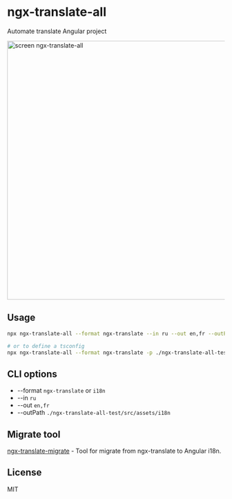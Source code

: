 # ngx-translate-all

Automate translate Angular project

<img src="https://raw.githubusercontent.com/irustm/ngx-translate-all/master/assets/screen2.png" alt="screen ngx-translate-all" width="600">

## Usage


```bash
npx ngx-translate-all --format ngx-translate --in ru --out en,fr --outPath src/assets/i18n

# or to define a tsconfig
npx ngx-translate-all --format ngx-translate -p ./ngx-translate-all-test/tsconfig.json --in ru --out en,fr --outPath ./ngx-translate-all-test/src/assets/i18n
```

## CLI options
- --format `ngx-translate` or `i18n`
- --in `ru`
- --out `en,fr`
- --outPath `./ngx-translate-all-test/src/assets/i18n`

## Migrate tool

[ngx-translate-migrate](https://github.com/irustm/ngx-translate-migrate) - Tool for migrate from ngx-translate to Angular i18n.

## License
MIT
